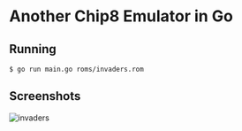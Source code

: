 # Another Chip8 Emulator in Go


## Running
```$ go run main.go roms/invaders.rom```


## Screenshots

![invaders](https://github.com/gemulation/chip8/raw/master/images/invaders.gif)

